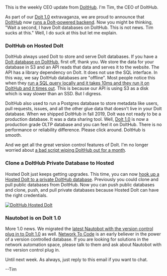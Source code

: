 This is the weekly CEO update from [DoltHub](https://www.dolthub.com/). I'm Tim, the CEO of DoltHub. 

As part of our [Dolt 1.0](https://www.dolthub.com/blog/2023-05-05-dolt-1-dot-0/) extravaganza, we are proud to announce that [DoltHub](https://www.dolthub.com) now [runs a Dolt-powered backend](https://www.dolthub.com/blog/2023-05-12-dolthub-on-hosted-dolt/). Now you might be thinking, "Wait a second, I have Dolt databases on DoltHub. This is not news. Tim sucks at this." Well, I do suck at this but let me explain.

### DoltHub on Hosted Dolt

DoltHub always used Dolt to store and serve Dolt databases. If you have a [Dolt database on DoltHub](https://www.dolthub.com/profile/discover), first off, thank you. We store the data for your database in S3 and an API reads that data and serves it to the website. The API has a library dependency on Dolt. It does not use the SQL interface. In this way, we say DoltHub databases are "offline". Most people notice this when they [run a SQL query locally and it takes 10ms and they run it on DoltHub and it times out](https://github.com/dolthub/dolthub-issues/issues/266). This is because our API is using S3 as a disk which is way slower than an SSD. But I digress.

DoltHub also used to run a Postgres database to store metadata like users, pull requests, issues, and all the other glue data that doesn't live in your Dolt database. When we shipped DoltHub in fall 2019, Dolt was not ready to be a production database. It was a data sharing tool. Well, [Dolt 1.0](https://www.dolthub.com/blog/2023-05-05-dolt-1-dot-0/) is now a production grade OLTP database and you can feel it on DoltHub. There is no performance or reliability difference. Please click around. DoltHub is smooth.

And we get all the great version control features of Dolt. I'm no longer worried about [a bad script wiping DoltHub out for a month](https://www.dolthub.com/blog/2022-04-14-atlassian-outage-prevention/).

### Clone a DoltHub Private Database to Hosted

Hosted Dolt just keeps getting upgrades. This time, you can now [hook up a Hosted Dolt to a private DoltHub database](https://www.dolthub.com/blog/2023-05-17-dolthub-as-a-remote-for-hosted/). Previously you could clone and pull public databases from DoltHub. Now you can push public databases and clone, push, and pull private databases because Hosted Dolt can have the right credentials.

[![DoltHub Hosted Dolt](../images/dolthub-hosted-remote.png)](https://www.dolthub.com/blog/2023-05-17-dolthub-as-a-remote-for-hosted/)

### Nautobot is on Dolt 1.0

More 1.0 news. We migrated the [latest Nautobot with the version control plug in to Dolt 1.0](https://www.dolthub.com/blog/2023-05-10-nautobot-and-dolt/) as well. [Network To Code](https://www.networktocode.com/) is an early believer in the power of a version controlled database. If you are looking for solutions in the network automation space, please talk to them and ask about Nautobot with the version control plug in.

Until next week. As always, just reply to this email if you want to chat.

--Tim
